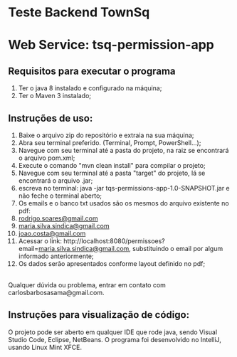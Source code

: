 # Teste Backend TownSq

# Web Service: tsq-permission-app

## Requisitos para executar o programa
1. Ter o java 8 instalado e configurado na máquina;
2. Ter o Maven 3 instalado;

## Instruções de uso:
1. Baixe o arquivo zip do repositório e extraia na sua máquina;
2. Abra seu terminal preferido. (Terminal, Prompt, PowerShell...);
3. Navegue com seu terminal até a pasta do projeto, na raiz se encontrará o arquivo pom.xml;
4. Execute o comando "mvn clean install" para compilar o projeto;
5. Navegue com seu terminal até a pasta "target" do projeto, lá se encontrará o arquivo .jar;
6. escreva no terminal: java -jar tqs-permissions-app-1.0-SNAPSHOT.jar e não feche o terminal aberto;
5. Os emails e o banco txt usados são os mesmos do arquivo existente no pdf:
6. rodrigo.soares@gmail.com
7. maria.silva.sindica@gmail.com
8. joao.costa@gmail.com
9. Acessar o link: http://localhost:8080/permissoes?email=maria.silva.sindica@gmail.com, substituindo o email por algum informado anteriormente;
10. Os dados serão apresentados conforme layout definido no pdf;
<br/>
Qualquer dúvida ou problema, entrar em contato com carlosbarbosasama@gmail.com.

## Instruções para visualização de código:
O projeto pode ser aberto em qualquer IDE que rode java, sendo Visual Studio Code, Eclipse, NetBeans. 
O programa foi desenvolvido no IntelliJ, usando Linux Mint XFCE.